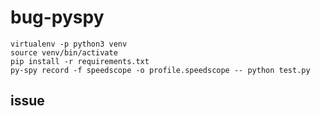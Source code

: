 # bug-pyspy

    virtualenv -p python3 venv
    source venv/bin/activate
    pip install -r requirements.txt
    py-spy record -f speedscope -o profile.speedscope -- python test.py


## issue
